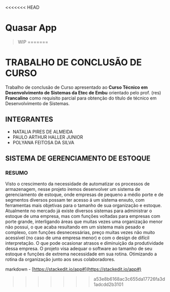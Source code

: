 <<<<<<< HEAD
# Quasar App

> WIP
=======
# TRABALHO DE CONCLUSÃO DE CURSO
Trabalho de conclusão de Curso apresentado ao **Curso Técnico em Desenvolvimento de Sistemas da Etec de Embu** orientado pelo prof. (res) **Francalino** como requisito parcial para obtenção do título de técnico em Desenvolvimento de Sistemas.


## INTEGRANTES
- NATALIA PIRES DE ALMEIDA
- PAULO ARTHUR HALLER JUNIOR
- POLYANA FEITOSA DA SILVA


## SISTEMA DE GERENCIAMENTO DE ESTOQUE
### RESUMO

Visto o crescimento da necessidade de automatizar os processos de        armazenagem, nesse projeto iremos desenvolver um sistema de             gerenciamento de estoque, onde empresas de pequeno a médio porte e de    segmentos diversos possam ter acesso á um sistema enxuto, com            ferramentas mais objetivas para o tamanho de sua organização e           estoque. Atualmente no mercado já existe diversos sistemas para          administrar o estoque de uma empresa, mas com funções voltadas para      empresas com porte grande, interligando áreas que muitas vezes uma       organização menor não possui, o que acaba resultando em um sistema       mais pesado e complexo, com funções desnecessárias, preço muitas         vezes não muito acessível (no caso de uma empresa menor) e com o         design de difícil interpretação. O que pode ocasionar atrasos e          diminuição da produtividade dessa empresa. O projeto visa adequar o      software ao tamanho de seu estoque e funções de extrema necessidade      em sua rotina. Otimizando a rotina da organização junto aos seus         colaboradores.


markdown - [https://stackedit.io/app#](https://stackedit.io/app#)
>>>>>>> a53e8b6168ac3c655da17726fa3d1adcdd2b3101
